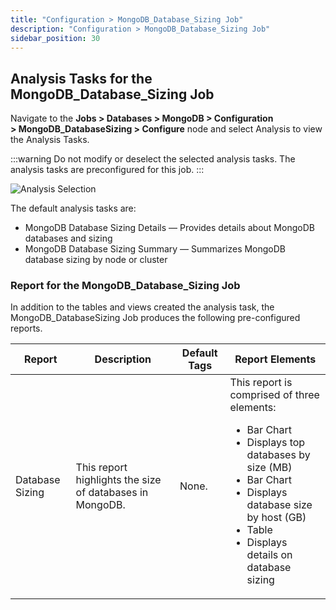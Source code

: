 ```yaml
---
title: "Configuration > MongoDB_Database_Sizing Job"
description: "Configuration > MongoDB_Database_Sizing Job"
sidebar_position: 30
---
```


## Analysis Tasks for the MongoDB_Database_Sizing Job

Navigate to the **Jobs > Databases > MongoDB > Configuration > MongoDB_DatabaseSizing > Configure**
node and select Analysis to view the Analysis Tasks.

:::warning
Do not modify or deselect the selected analysis tasks. The analysis tasks are
preconfigured for this job.
:::


![Analysis Selection](/images/accessanalyzer/12.0/solutions/databases/mongodb/databasesizingjobanalysis.webp)

The default analysis tasks are:

- MongoDB Database Sizing Details — Provides details about MongoDB databases and sizing
- MongoDB Database Sizing Summary — Summarizes MongoDB database sizing by node or cluster

### Report for the MongoDB_Database_Sizing Job

In addition to the tables and views created the analysis task, the MongoDB_DatabaseSizing Job
produces the following pre-configured reports.

| Report          | Description                                              | Default Tags | Report Elements                                                                                                                                                                                                                             |
| --------------- | -------------------------------------------------------- | ------------ | ------------------------------------------------------------------------------------------------------------------------------------------------------------------------------------------------------------------------------------------- |
| Database Sizing | This report highlights the size of databases in MongoDB. | None.        | This report is comprised of three elements: <ul><li>Bar Chart</li><li>Displays top databases by size (MB)</li><li>Bar Chart</li><li>Displays database size by host (GB)</li><li>Table</li><li>Displays details on database sizing</li></ul> |
